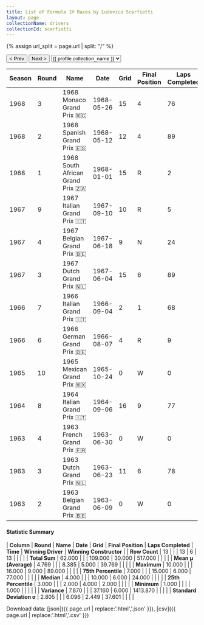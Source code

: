 ```yaml
---
title: List of Formula 1® Races by Ludovico Scarfiotti
layout: page
collectionName: drivers
collectionId: scarfiotti
---
```


{% assign url_split = page.url | split: "/" %}
<div id="collection-navigation">
<button onclick="selector.options[selector.selectedIndex-1].value && (window.location = selector.options[selector.selectedIndex-1].value);">&lt; Prev</button>
<button onclick="selector.options[selector.selectedIndex+1].value && (window.location = selector.options[selector.selectedIndex+1].value);">Next &gt;</button>
<select id="selector" onchange="this.options[this.selectedIndex].value && (window.location = this.options[this.selectedIndex].value);">
  {% for collectionId in site.data[page.collectionName].refs %}
    {% if collectionId == page.collectionId %}
      {% assign selected = "selected" %}
    {% else %}
      {% assign selected = "" %}
    {% endif %}
    {% assign profile = site.data[page.collectionName][collectionId].profile %}
    <option value="/f1/{{ page.collectionName }}/{{ collectionId }}/{{ url_split[4] }}" {{ selected }}>{{ profile.collection_name }}</option>
  {% endfor %}
</select>
</div>

| Season | Round | Name | Date | Grid | Final Position | Laps Completed | Time | Winning Driver | Winning Constructor |
|--|--|--|--|--|--|--|--|--|--|
| 1968 | 3 | 1968 Monaco Grand Prix 🇲🇨 | 1968-05-26 | 15 | 4 | 76 |   | Graham Hill 🇬🇧 | Lotus-Ford 🇬🇧 |
| 1968 | 2 | 1968 Spanish Grand Prix 🇪🇸 | 1968-05-12 | 12 | 4 | 89 |   | Graham Hill 🇬🇧 | Lotus-Ford 🇬🇧 |
| 1968 | 1 | 1968 South African Grand Prix 🇿🇦 | 1968-01-01 | 15 | R | 2 |   | Jim Clark 🇬🇧 | Lotus-Ford 🇬🇧 |
| 1967 | 9 | 1967 Italian Grand Prix 🇮🇹 | 1967-09-10 | 10 | R | 5 |   | John Surtees 🇬🇧 | Honda 🇯🇵 |
| 1967 | 4 | 1967 Belgian Grand Prix 🇧🇪 | 1967-06-18 | 9 | N | 24 |   | Dan Gurney 🇺🇸 | Eagle-Weslake 🇺🇸 |
| 1967 | 3 | 1967 Dutch Grand Prix 🇳🇱 | 1967-06-04 | 15 | 6 | 89 |   | Jim Clark 🇬🇧 | Lotus-Ford 🇬🇧 |
| 1966 | 7 | 1966 Italian Grand Prix 🇮🇹 | 1966-09-04 | 2 | 1 | 68 | 1:47:14.8 | Ludovico Scarfiotti 🇮🇹 | Ferrari 🇮🇹 |
| 1966 | 6 | 1966 German Grand Prix 🇩🇪 | 1966-08-07 | 4 | R | 9 |   | Jack Brabham 🇦🇺 | Brabham-Repco 🇬🇧 |
| 1965 | 10 | 1965 Mexican Grand Prix 🇲🇽 | 1965-10-24 | 0 | W | 0 |   | Richie Ginther 🇺🇸 | Honda 🇯🇵 |
| 1964 | 8 | 1964 Italian Grand Prix 🇮🇹 | 1964-09-06 | 16 | 9 | 77 |   | John Surtees 🇬🇧 | Ferrari 🇮🇹 |
| 1963 | 4 | 1963 French Grand Prix 🇫🇷 | 1963-06-30 | 0 | W | 0 |   | Jim Clark 🇬🇧 | Lotus-Climax 🇬🇧 |
| 1963 | 3 | 1963 Dutch Grand Prix 🇳🇱 | 1963-06-23 | 11 | 6 | 78 |   | Jim Clark 🇬🇧 | Lotus-Climax 🇬🇧 |
| 1963 | 2 | 1963 Belgian Grand Prix 🇧🇪 | 1963-06-09 | 0 | W | 0 |   | Jim Clark 🇬🇧 | Lotus-Climax 🇬🇧 |

#### Statistic Summary

| **Column** | **Round** | **Name** | **Date** | **Grid** | **Final Position** | **Laps Completed** | **Time** | **Winning Driver** | **Winning Constructor** |
| **Row Count** | 13 |  |  | 13 | 6 | 13 |  |  |  |
| **Total Sum** | 62.000 |  |  | 109.000 | 30.000 | 517.000 |  |  |  |
| **Mean μ (Average)** | 4.769 |  |  | 8.385 | 5.000 | 39.769 |  |  |  |
| **Maximum** | 10.000 |  |  | 16.000 | 9.000 | 89.000 |  |  |  |
| **75th Percentile** | 7.000 |  |  | 15.000 | 6.000 | 77.000 |  |  |  |
| **Median** | 4.000 |  |  | 10.000 | 6.000 | 24.000 |  |  |  |
| **25th Percentile** | 3.000 |  |  | 2.000 | 4.000 | 2.000 |  |  |  |
| **Minimum** | 1.000 |  |  |  | 1.000 |  |  |  |  |
| **Variance** | 7.870 |  |  | 37.160 | 6.000 | 1413.870 |  |  |  |
| **Standard Deviation σ** | 2.805 |  |  | 6.096 | 2.449 | 37.601 |  |  |  |

Download data: [json]({{ page.url | replace:'.html','.json' }}), [csv]({{ page.url | replace:'.html','.csv' }})

